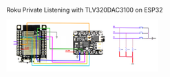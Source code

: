 Roku Private Listening with TLV320DAC3100 on ESP32



[<img src="TLV320DAC3100_ESP32.png" width="70%" height="70%">](TLV320DAC3100_ESP32.png)
